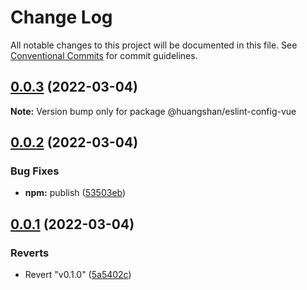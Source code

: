 # Change Log

All notable changes to this project will be documented in this file.
See [Conventional Commits](https://conventionalcommits.org) for commit guidelines.

## [0.0.3](https://github.com/Protagonistss/huangshan/compare/v0.0.2...v0.0.3) (2022-03-04)

**Note:** Version bump only for package @huangshan/eslint-config-vue





## [0.0.2](https://github.com/Protagonistss/huangshan/compare/v0.0.1...v0.0.2) (2022-03-04)


### Bug Fixes

* **npm:** publish ([53503eb](https://github.com/Protagonistss/huangshan/commit/53503ebc5cad7d6a90812aabc15d3ae8b43337bc))





## [0.0.1](https://github.com/Protagonistss/huangshan/compare/v0.1.0...v0.0.1) (2022-03-04)


### Reverts

* Revert "v0.1.0" ([5a5402c](https://github.com/Protagonistss/huangshan/commit/5a5402c8e81b957546ed5e98ae66f0c35cbca0bb))
